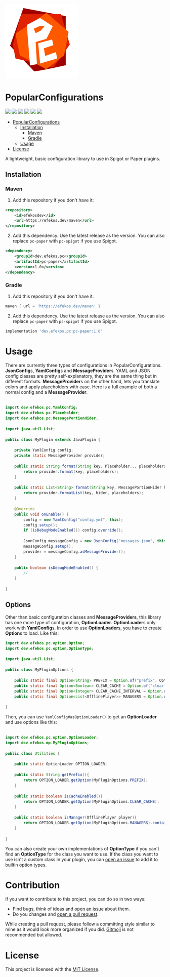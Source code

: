![](assets/PopularConfigurations.png)
# PopularConfigurations

![](https://badgen.net/github/license/efekos/PopularConfigrations)
![](https://badgen.net/github/stars/efekos/PopularConfigrations)
![](https://badgen.net/github/release/efekos/PopularConfigrations)
![](https://badgen.net/github/releases/efekos/PopularConfigrations)
![](https://badgen.net/github/merged-prs/efekos/PopularConfigrations)
![](https://badgen.net/github/issues/efekos/PopularConfigrations)

<!-- TOC -->
* [PopularConfigurations](#popularconfigurations)
  * [Installation](#installation)
    * [Maven](#maven)
    * [Gradle](#gradle)
  * [Usage](#usage)
* [License](#license)
<!-- TOC -->

A lightweight, basic configuration library to use in Spigot or Paper plugins.

## Installation

### Maven

1. Add this repository if you don't have it:

````xml
<repository>
    <id>efekosdev</id>
    <url>https://efekos.dev/maven</url>
</repository>
````

2. Add this dependency. Use the latest release as the version. You can also replace `pc-paper` with `pc-spigot` if you use Spigot.

````xml
<dependency>
    <groupId>dev.efekos.pc</groupId>
    <artifactId>pc-paper</artifactId>
    <version>1.0</version>
</dependency>
````

### Gradle

1. Add this repository if you don't have it.

````gradle
maven { url = 'https://efekos.dev/maven' }
````

2. Add this dependency. Use the latest release as the version. You can also replace `pc-paper` with `pc-spigot` if you use Spigot.

````gradle
implementation 'dev.efekos.pc:pc-paper:1.0'
````

# Usage

There are currently three types of configurations in PopularConfigurations. **JsonConfig**s, **YamlConfig**s and
**MessageProvider**s. YAML and JSON config classes are pretty self-explanatory, they are the same thing but in different
formats. **MessageProvider**s on the other hand, lets you translate colors and apply placeholders with ease. Here is a 
full example of both a normal config and a **MessageProvider**.

````java

import dev.efekos.pc.YamlConfig;
import dev.efekos.pc.Placeholder;
import dev.efekos.pc.MessagePortionHider;

import java.util.List;

public class MyPlugin extends JavaPlugin {

    private YamlConfig config;
    private static MessageProvider provider;

    public static String format(String key, Placeholder... placeholders) {
        return provider.format(key, placeholders);
    }

    public static List<String> format(String key, MessagePortionHider hider, Placeholder... placeholders) {
        return provider.formatList(key, hider, placeholders);
    }

    @Override
    public void onEnable() {
        config = new YamlConfig("config.yml", this);
        config.setup();
        if (isDebugModeEnabled()) config.override();

        JsonConfig messageConfig = new JsonConfig("messages.json", this);
        messageConfig.setup();
        provider = messageConfig.asMessageProvider();
    }

    public boolean isDebugModeEnabled() {
        //
    }

}
````

## Options

Other than basic configuration classes and **MessageProviders**, this library has one more type of configuration,
**OptionLoader**. **OptionLoader**s only work with **YamlConfig**s. In order to use **OptionLoader**s, you have to
create **Option**s to load. Like this:

````java
import dev.efekos.pc.option.Option;
import dev.efekos.pc.option.OptionType;

import java.util.List;

public class MyPluginOptions {
    
    public static final Option<String> PREFIX = Option.of("prefix", OptionType.STRING, "&6MP: &r");
    public static final Option<Boolean> CLEAR_CACHE = Option.of("clear-cache.enabled", OptionType.BOOLEAN, true);
    public static final Option<Integer> CLEAR_CACHE_INTERVAL = Option.of("clear-cache.interval", OptionType.INTEGER, 10);
    public static final Option<List<OfflinePlayer>> MANAGERS = Option.of("managers", OptionType.OFFLINE_PLAYER.array(), List.of());
    
}
````

Then, you can use `YamlConfig#asOptionLoader()` to get an **OptionLoader** and use options like this:

````java

import dev.efekos.pc.option.OptionLoader;
import dev.efekos.mp.MyPluginOptions;

public class Utilities {
    
    public static OptionLoader OPTION_LOADER;
    
    public static String getPrefix(){
        return OPTION_LOADER.getOption(MyPluginOptions.PREFIX);   
    }
    
    public static boolean isCacheEnabled(){
        return OPTION_LOADER.getOption(MyPluginOptions.CLEAR_CACHE);
    }
    
    public static boolean isManager(OfflinePlayer player){
        return OPTION_LOADER.getOption(MyPluginOptions.MANAGERS).contains(player);
    }
    
}
````

You can also create your own implementations of **OptionType** if you can't find an **OptionType** for the class you
want to use. If the class you want to use isn't a custom class in your plugin, you can
[open an issue](https://github.com/efekos/PopularConfigurations/issues) to add it to builtin option types.

# Contribution

If you want to contribute to this project, you can do so in two ways:

* Find bugs, think of ideas and [open an issue](https://github.com/efekos/PopularConfigurations/issues) about them.
* Do you changes and [open a pull request](https://github.com/efekos/PopularConfigurations/pulls).

While creating a pull request, please follow a committing style similar to mine as it would look more organized if you
did. [Gitmoji](https://gitmoji.dev/) is not recommended but allowed.

# License

This project is licensed with the [MIT License](./LICENSE.md).